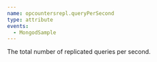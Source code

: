 ```yaml
---
name: opcountersrepl.queryPerSecond
type: attribute
events:
  - MongodSample
---
```


The total number of replicated queries per second.